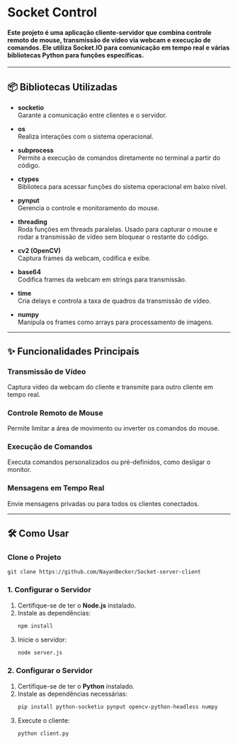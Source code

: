 # Socket Control

#### Este projeto é uma aplicação cliente-servidor que combina controle remoto de mouse, transmissão de vídeo via webcam e execução de comandos. Ele utiliza Socket.IO para comunicação em tempo real e várias bibliotecas Python para funções específicas. 
---

## 📦 **Bibliotecas Utilizadas**

- **socketio**  
  Garante a comunicação entre clientes e o servidor.

- **os**  
  Realiza interações com o sistema operacional.

- **subprocess**  
  Permite a execução de comandos diretamente no terminal a partir do código.

- **ctypes**  
  Biblioteca para acessar funções do sistema operacional em baixo nível.

- **pynput**  
  Gerencia o controle e monitoramento do mouse.

- **threading**  
  Roda funções em threads paralelas. Usado para capturar o mouse e rodar a transmissão de vídeo sem bloquear o restante do código.

- **cv2 (OpenCV)**  
  Captura frames da webcam, codifica e exibe.

- **base64**  
  Codifica frames da webcam em strings para transmissão.

- **time**  
  Cria delays e controla a taxa de quadros da transmissão de vídeo.

- **numpy**  
  Manipula os frames como arrays para processamento de imagens.

---

## ✨ **Funcionalidades Principais**

### **Transmissão de Vídeo**
Captura vídeo da webcam do cliente e transmite para outro cliente em tempo real.

### **Controle Remoto de Mouse**
Permite limitar a área de movimento ou inverter os comandos do mouse.

### **Execução de Comandos**
Executa comandos personalizados ou pré-definidos, como desligar o monitor.

### **Mensagens em Tempo Real**
Envie mensagens privadas ou para todos os clientes conectados.

---

## 🛠️ **Como Usar**
### Clone o Projeto
    git clone https://github.com/NayanBecker/Socket-server-client
  
### **1. Configurar o Servidor**
1. Certifique-se de ter o **Node.js** instalado.
2. Instale as dependências:
   ```bash
   npm install
3. Inicie o servidor:
    ````bash
    node server.js
### **2. Configurar o Servidor**
1. Certifique-se de ter o **Python** instalado.
2. Instale as dependências necessárias:
    ````bash
    pip install python-socketio pynput opencv-python-headless numpy
3. Execute o cliente:
   ````bash
   python client.py




    
